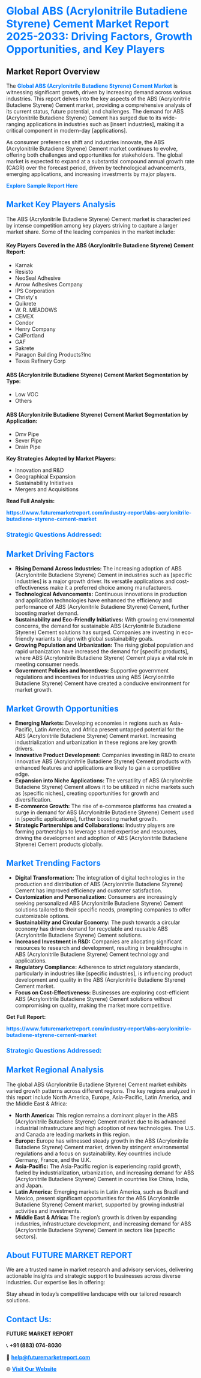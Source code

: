 <h1 style="color: #007BFF;">Global ABS (Acrylonitrile Butadiene Styrene) Cement Market Report 2025-2033: Driving Factors, Growth Opportunities, and Key Players</h1>

<section id="overview">
<h2>Market Report Overview</h2>
<p>The <a href="https://www.futuremarketreport.com/industry-report/abs-acrylonitrile-butadiene-styrene-cement-market" style="color: #007BFF; text-decoration: none;"><strong>Global ABS (Acrylonitrile Butadiene Styrene) Cement Market</strong></a> is witnessing significant growth, driven by increasing demand across various industries. This report delves into the key aspects of the ABS (Acrylonitrile Butadiene Styrene) Cement market, providing a comprehensive analysis of its current status, future potential, and challenges. The demand for ABS (Acrylonitrile Butadiene Styrene) Cement has surged due to its wide-ranging applications in industries such as [insert industries], making it a critical component in modern-day [applications].</p>
<p>As consumer preferences shift and industries innovate, the ABS (Acrylonitrile Butadiene Styrene) Cement market continues to evolve, offering both challenges and opportunities for stakeholders. The global market is expected to expand at a substantial compound annual growth rate (CAGR) over the forecast period, driven by technological advancements, emerging applications, and increasing investments by major players.</p>
</section>

<section id="overview">
<p><a href="https://www.futuremarketreport.com/request-sample/reportId=29006" style="color: #007BFF; text-decoration: none;"><strong>Explore Sample Report Here</strong></a></p>
</section>

<section id="key-players">
<h2 style="color: #007BFF;">Market Key Players Analysis</h2>
<p>The ABS (Acrylonitrile Butadiene Styrene) Cement market is characterized by intense competition among key players striving to capture a larger market share. Some of the leading companies in the market include:</p>
<h4>Key Players Covered in the ABS (Acrylonitrile Butadiene Styrene) Cement Report:</h4>
<ul><li>Karnak</li><li>Resisto</li><li>NeoSeal Adhesive</li><li>Arrow Adhesives Company</li><li>IPS Corporation</li><li>Christy&#039;s</li><li>Quikrete</li><li>W. R. MEADOWS</li><li>CEMEX</li><li>Condor</li><li>Henry Company</li><li>CalPortland</li><li>GAF</li><li>Sakrete</li><li>Paragon Building Products?Inc</li><li>Texas Refinery Corp</li></ul>
<h4>ABS (Acrylonitrile Butadiene Styrene) Cement Market Segmentation by Type:</h4>
<ul><li>Low VOC</li><li>Others</li></ul>

<h4>ABS (Acrylonitrile Butadiene Styrene) Cement Market Segmentation by Application:</h4>
<ul><li>Dmv Pipe</li><li>Sever Pipe</li><li>Drain Pipe</li></ul>
<p><strong>Key Strategies Adopted by Market Players:</strong></p>
<ul>
<li>Innovation and R&D</li>
<li>Geographical Expansion</li>
<li>Sustainability Initiatives</li>
<li>Mergers and Acquisitions</li>
</ul>
</section>

<section>
<p><strong>Read Full Analysis: </strong></p><a href="https://www.futuremarketreport.com/industry-report/abs-acrylonitrile-butadiene-styrene-cement-market" style="color: #007BFF; text-decoration: none;"><strong>https://www.futuremarketreport.com/industry-report/abs-acrylonitrile-butadiene-styrene-cement-market</strong></a>
<h3 style="color: #007BFF;">Strategic Questions Addressed:</h3>
</section>

<section id="driving-factors">
<h2 style="color: #007BFF;">Market Driving Factors</h2>
<ul>
<li><strong>Rising Demand Across Industries:</strong> The increasing adoption of ABS (Acrylonitrile Butadiene Styrene) Cement in industries such as [specific industries] is a major growth driver. Its versatile applications and cost-effectiveness make it a preferred choice among manufacturers.</li>
<li><strong>Technological Advancements:</strong> Continuous innovations in production and application technologies have enhanced the efficiency and performance of ABS (Acrylonitrile Butadiene Styrene) Cement, further boosting market demand.</li>
<li><strong>Sustainability and Eco-Friendly Initiatives:</strong> With growing environmental concerns, the demand for sustainable ABS (Acrylonitrile Butadiene Styrene) Cement solutions has surged. Companies are investing in eco-friendly variants to align with global sustainability goals.</li>
<li><strong>Growing Population and Urbanization:</strong> The rising global population and rapid urbanization have increased the demand for [specific products], where ABS (Acrylonitrile Butadiene Styrene) Cement plays a vital role in meeting consumer needs.</li>
<li><strong>Government Policies and Incentives:</strong> Supportive government regulations and incentives for industries using ABS (Acrylonitrile Butadiene Styrene) Cement have created a conducive environment for market growth.</li>
</ul>
</section>

<section id="growth-opportunities">
<h2 style="color: #007BFF;">Market Growth Opportunities</h2>
<ul>
<li><strong>Emerging Markets:</strong> Developing economies in regions such as Asia-Pacific, Latin America, and Africa present untapped potential for the ABS (Acrylonitrile Butadiene Styrene) Cement market. Increasing industrialization and urbanization in these regions are key growth drivers.</li>
<li><strong>Innovative Product Development:</strong> Companies investing in R&D to create innovative ABS (Acrylonitrile Butadiene Styrene) Cement products with enhanced features and applications are likely to gain a competitive edge.</li>
<li><strong>Expansion into Niche Applications:</strong> The versatility of ABS (Acrylonitrile Butadiene Styrene) Cement allows it to be utilized in niche markets such as [specific niches], creating opportunities for growth and diversification.</li>
<li><strong>E-commerce Growth:</strong> The rise of e-commerce platforms has created a surge in demand for ABS (Acrylonitrile Butadiene Styrene) Cement used in [specific applications], further boosting market growth.</li>
<li><strong>Strategic Partnerships and Collaborations:</strong> Industry players are forming partnerships to leverage shared expertise and resources, driving the development and adoption of ABS (Acrylonitrile Butadiene Styrene) Cement products globally.</li>
</ul>
</section>

<section id="trending-factors">
<h2 style="color: #007BFF;">Market Trending Factors</h2>
<ul>
<li><strong>Digital Transformation:</strong> The integration of digital technologies in the production and distribution of ABS (Acrylonitrile Butadiene Styrene) Cement has improved efficiency and customer satisfaction.</li>
<li><strong>Customization and Personalization:</strong> Consumers are increasingly seeking personalized ABS (Acrylonitrile Butadiene Styrene) Cement solutions tailored to their specific needs, prompting companies to offer customizable options.</li>
<li><strong>Sustainability and Circular Economy:</strong> The push towards a circular economy has driven demand for recyclable and reusable ABS (Acrylonitrile Butadiene Styrene) Cement solutions.</li>
<li><strong>Increased Investment in R&D:</strong> Companies are allocating significant resources to research and development, resulting in breakthroughs in ABS (Acrylonitrile Butadiene Styrene) Cement technology and applications.</li>
<li><strong>Regulatory Compliance:</strong> Adherence to strict regulatory standards, particularly in industries like [specific industries], is influencing product development and quality in the ABS (Acrylonitrile Butadiene Styrene) Cement market.</li>
<li><strong>Focus on Cost-Effectiveness:</strong> Businesses are exploring cost-efficient ABS (Acrylonitrile Butadiene Styrene) Cement solutions without compromising on quality, making the market more competitive.</li>
</ul>
</section>

<section>
<p><strong>Get Full Report: </strong></p><a href="https://www.futuremarketreport.com/industry-report/abs-acrylonitrile-butadiene-styrene-cement-market" style="color: #007BFF; text-decoration: none;"><strong>https://www.futuremarketreport.com/industry-report/abs-acrylonitrile-butadiene-styrene-cement-market</strong></a>
<h3 style="color: #007BFF;">Strategic Questions Addressed:</h3>
</section>


<section id="regional-analysis">
<h2 style="color: #007BFF;">Market Regional Analysis</h2>
<p>The global ABS (Acrylonitrile Butadiene Styrene) Cement market exhibits varied growth patterns across different regions. The key regions analyzed in this report include North America, Europe, Asia-Pacific, Latin America, and the Middle East & Africa:</p>
<ul>
<li><strong>North America:</strong> This region remains a dominant player in the ABS (Acrylonitrile Butadiene Styrene) Cement market due to its advanced industrial infrastructure and high adoption of new technologies. The U.S. and Canada are leading markets in this region.</li>
<li><strong>Europe:</strong> Europe has witnessed steady growth in the ABS (Acrylonitrile Butadiene Styrene) Cement market, driven by stringent environmental regulations and a focus on sustainability. Key countries include Germany, France, and the U.K.</li>
<li><strong>Asia-Pacific:</strong> The Asia-Pacific region is experiencing rapid growth, fueled by industrialization, urbanization, and increasing demand for ABS (Acrylonitrile Butadiene Styrene) Cement in countries like China, India, and Japan.</li>
<li><strong>Latin America:</strong> Emerging markets in Latin America, such as Brazil and Mexico, present significant opportunities for the ABS (Acrylonitrile Butadiene Styrene) Cement market, supported by growing industrial activities and investments.</li>
<li><strong>Middle East & Africa:</strong> The region’s growth is driven by expanding industries, infrastructure development, and increasing demand for ABS (Acrylonitrile Butadiene Styrene) Cement in sectors like [specific sectors].</li>
</ul>
</section>

<footer>
<h2 style="color: #007BFF;">About FUTURE MARKET REPORT</h2>
<p>We are a trusted name in market research and advisory services, delivering actionable insights and strategic support to businesses across diverse industries. Our expertise lies in offering:</p>

<p>Stay ahead in today’s competitive landscape with our tailored research solutions.</p>

<h2 style="color: #007BFF;">Contact Us:</h2>
<p><strong>FUTURE MARKET REPORT</strong></p>
<p>📞 <strong>+91 (883) 074-8030</strong></p>
<p>📧 <strong><a href="mailto:help@futuremarketreport.com" style="color: #007BFF;">help@futuremarketreport.com</a></strong></p>
<p>🌐 <strong><a href="https://www.futuremarketreport.com/" style="color: #007BFF;">Visit Our Website</a></strong></p>
</footer>